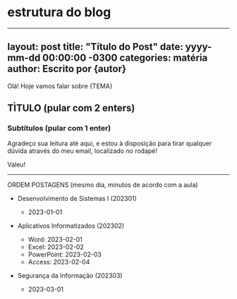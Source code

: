 # estrutura do blog

---
layout: post
title: "Título do Post"
date: yyyy-mm-dd 00:00:00 -0300
categories: matéria
author: Escrito por {autor}
---

Olá! Hoje vamos falar sobre {TEMA}

## TÌTULO (pular com 2 enters)

### Subtítulos (pular com 1 enter)

Agradeço sua leitura até aqui, e estou à disposição para tirar qualquer dúvida através do meu email, localizado no rodapé!

Valeu!











--------------------------

ORDEM POSTAGENS (mesmo dia, minutos de acordo com a aula)

- Desenvolvimento de Sistemas I (202301)
  - 2023-01-01
  
- Aplicativos Informatizados (202302)
  - Word: 2023-02-01
  - Excel: 2023-02-02
  - PowerPoint: 2023-02-03
  - Access: 2023-02-04

- Segurança da Informação (202303)
  - 2023-03-01